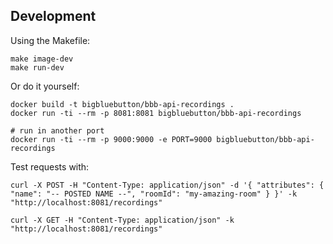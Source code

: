 ## Development

Using the Makefile:

```
make image-dev
make run-dev
```

Or do it yourself:

```
docker build -t bigbluebutton/bbb-api-recordings .
docker run -ti --rm -p 8081:8081 bigbluebutton/bbb-api-recordings

# run in another port
docker run -ti --rm -p 9000:9000 -e PORT=9000 bigbluebutton/bbb-api-recordings
```

Test requests with:

```
curl -X POST -H "Content-Type: application/json" -d '{ "attributes": { "name": "-- POSTED NAME --", "roomId": "my-amazing-room" } }' -k "http://localhost:8081/recordings"

curl -X GET -H "Content-Type: application/json" -k "http://localhost:8081/recordings"
```
